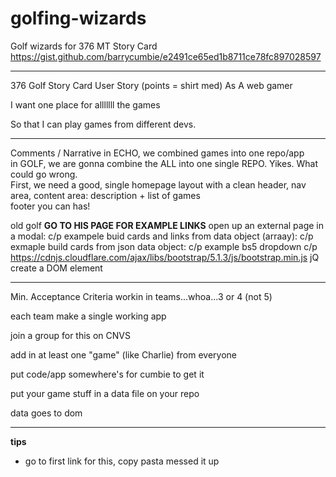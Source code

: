 # golfing-wizards
Golf wizards for 376 MT 
Story Card https://gist.github.com/barrycumbie/e2491ce65ed1b8711ce78fc897028597 

----

376 Golf Story Card
User Story (points = shirt med)
As A web gamer

I want one place for alllllll the games

So that I can play games from different devs.

---- 

Comments / Narrative
in ECHO, we combined games into one repo/app <br> 
in GOLF, we are gonna combine the ALL into one single REPO. Yikes. What could go wrong.<br> 
First, we need a good, single homepage layout with a clean header, nav area, content area: description + list of games <br>
footer you can has! 

old golf **GO TO HIS PAGE FOR EXAMPLE LINKS**
open up an external page in a modal: c/p exampele
buid cards and links from data object (arraay): c/p exmaple
build cards from json data object: c/p example
bs5 dropdown c/p
https://cdnjs.cloudflare.com/ajax/libs/bootstrap/5.1.3/js/bootstrap.min.js
jQ create a DOM element

---- 
Min. Acceptance Criteria
 workin in teams...whoa...3 or 4 (not 5) <br> 
 
 each team make a single working app <br> 
 
 join a group for this on CNVS <br> 
 
 add in at least one "game" (like Charlie) from everyone <br> 
 
 put code/app somewhere's for cumbie to get it <br> 
 
 put your game stuff in a data file on your repo <br> 
 
 data goes to dom <br> 
 
-----

**tips**
- go to first link for this, copy pasta messed it up 
